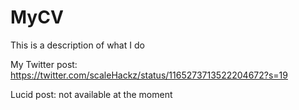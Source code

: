 # MyCV
This is a description of what I do

My Twitter post: https://twitter.com/scaleHackz/status/1165273713522204672?s=19

Lucid post: not available at the moment

